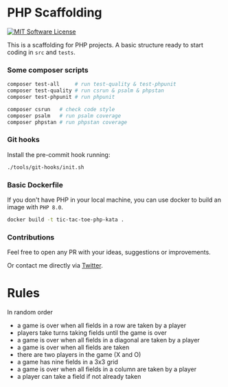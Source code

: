 # PHP Scaffolding

[![MIT Software License](https://img.shields.io/badge/license-MIT-green.svg)](LICENSE)

This is a scaffolding for PHP projects. A basic structure ready to start coding in `src` and `tests`.

### Some composer scripts

```bash
composer test-all     # run test-quality & test-phpunit
composer test-quality # run csrun & psalm & phpstan
composer test-phpunit # run phpunit

composer csrun   # check code style
composer psalm   # run psalm coverage
composer phpstan # run phpstan coverage
```

### Git hooks

Install the pre-commit hook running:

```bash
./tools/git-hooks/init.sh
```

### Basic Dockerfile

If you don't have PHP in your local machine, you can use docker to build an image with `PHP 8.0`.

```bash
docker build -t tic-tac-toe-php-kata .
```

### Contributions

Feel free to open any PR with your ideas, suggestions or improvements.

Or contact me directly via [Twitter](https://twitter.com/Chemaclass).


# Rules
In random order

* a game is over when all fields in a row are taken by a player
* players take turns taking fields until the game is over
* a game is over when all fields in a diagonal are taken by a player
* a game is over when all fields are taken
* there are two players in the game (X and O)
* a game has nine fields in a 3x3 grid
* a game is over when all fields in a column are taken by a player
* a player can take a field if not already taken